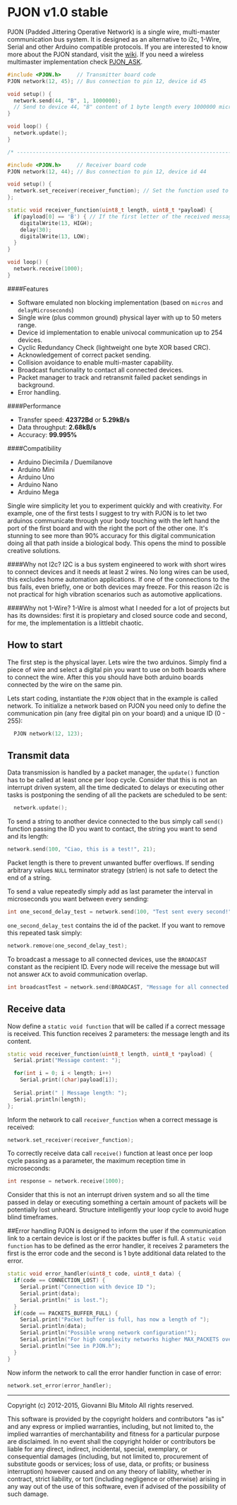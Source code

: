 PJON v1.0 stable
==== 
 
PJON (Padded Jittering Operative Network) is a single wire, multi-master communication bus system. It is designed as an alternative to i2c, 1-Wire, Serial and other Arduino compatible protocols. If you are interested to know more about the PJON standard, visit the [wiki](https://github.com/gioblu/PJON/wiki). If you need a wireless multimaster implementation check [PJON_ASK](https://github.com/gioblu/PJON_ASK).

```cpp  
#include <PJON.h>     // Transmitter board code
PJON network(12, 45); // Bus connection to pin 12, device id 45

void setup() {
  network.send(44, "B", 1, 1000000); 
  // Send to device 44, "B" content of 1 byte length every 1000000 microseconds (1 second)
}

void loop() {
  network.update();
}

/* ---------------------------------------------------------------------------- */

#include <PJON.h>     // Receiver board code
PJON network(12, 44); // Bus connection to pin 12, device id 44

void setup() {
  network.set_receiver(receiver_function); // Set the function used to receive messages
};

static void receiver_function(uint8_t length, uint8_t *payload) {
  if(payload[0] == 'B') { // If the first letter of the received message is B 
    digitalWrite(13, HIGH);
    delay(30);
    digitalWrite(13, LOW);
  }
}

void loop() {
  network.receive(1000);
}
```

####Features
- Software emulated non blocking implementation (based on `micros` and `delayMicroseconds`)
- Single wire (plus common ground) physical layer with up to 50 meters range.
- Device id implementation to enable univocal communication up to 254 devices.  
- Cyclic Redundancy Check (lightweight one byte XOR based CRC).
- Acknowledgement of correct packet sending. 
- Collision avoidance to enable multi-master capability.
- Broadcast functionality to contact all connected devices.
- Packet manager to track and retransmit failed packet sendings in background.
- Error handling.

####Performance
- Transfer speed: **42372Bd** or **5.29kB/s** 
- Data throughput: **2.68kB/s** 
- Accuracy: **99.995%**

####Compatibility
- Arduino Diecimila / Duemilanove
- Arduino Mini
- Arduino Uno
- Arduino Nano
- Arduino Mega

Single wire simplicity let you to experiment quickly and with creativity. For example, one of the first tests I suggest to try with PJON is to let two arduinos communicate through your body touching with the left hand the port of the first board and with the right the port of the other one. It's stunning to see more than 90% accuracy for this digital communication doing all that path inside a biological body. This opens the mind to possible creative solutions.

####Why not I2c?
I2C is a bus system engineered to work with short wires to connect devices and it needs at least 2 wires. No long wires can be used, this excludes home automation applications. If one of the connections to the bus fails, even briefly, one or both devices may freeze. For this reason i2c is not practical for high vibration scenarios such as automotive applications.

####Why not 1-Wire?
1-Wire is almost what I needed for a lot of projects but has its downsides: first it is propietary and closed source code and second, for me, the implementation is a littlebit chaotic.

## How to start
The first step is the physical layer. Lets wire the two arduinos. Simply find a piece of wire and select a digital pin you want to use on both boards where to connect the wire. After this you should have both arduino boards connected by the wire on the same pin.

Lets start coding, instantiate the `PJON` object that in the example is called network. To initialize a network based on PJON you need only to define the communication pin (any free digital pin on your board) and a unique ID (0 - 255):

```cpp  
  PJON network(12, 123); 
```

## Transmit data
Data transmission is handled by a packet manager, the `update()` function has to be called at least once per loop cycle. Consider that this is not an interrupt driven system, all the time dedicated to delays or executing other tasks is postponing the sending of all the packets are scheduled to be sent:

```cpp  
  network.update(); 
```

To send a string to another device connected to the bus simply call `send()` function passing the ID you want to contact, the string you want to send and its length:

```cpp
network.send(100, "Ciao, this is a test!", 21);
```
Packet length is there to prevent unwanted buffer overflows. If sending arbitrary values  `NULL` terminator strategy (strlen) is not safe to detect the end of a string. 

To send a value repeatedly simply add as last parameter the interval in microseconds you want between every sending:

```cpp
int one_second_delay_test = network.send(100, "Test sent every second!", 23, 1000000);
```

`one_second_delay_test` contains the id of the packet. If you want to remove this repeated task simply:

```cpp
network.remove(one_second_delay_test);
```

To broadcast a message to all connected devices, use the `BROADCAST` constant as the recipient ID. Every node will receive the message but will not answer `ACK` to avoid communication overlap.

```cpp
int broadcastTest = network.send(BROADCAST, "Message for all connected devices.", 34);
```

## Receive data
Now define a `static void function` that will be called if a correct message is received. This function receives 2 parameters: the message length and its content.

```cpp
static void receiver_function(uint8_t length, uint8_t *payload) {
  Serial.print("Message content: ");

  for(int i = 0; i < length; i++) 
    Serial.print((char)payload[i]);
  
  Serial.print(" | Message length: ");
  Serial.println(length);
};
```

Inform the network to call `receiver_function` when a correct message is received:

```cpp
network.set_receiver(receiver_function);
```

To correctly receive data call `receive()` function at least once per loop cycle passing as a parameter, the maximum reception time in microseconds:
```cpp
int response = network.receive(1000);
```

Consider that this is not an interrupt driven system and so all the time passed in delay or executing something a certain amount of packets will be potentially lost unheard. Structure intelligently your loop cycle to avoid huge blind timeframes.


##Error handling
PJON is designed to inform the user if the communication link to a certain device is lost or if the packtes buffer is full. A `static void function` has to be defined as the error handler, it receives 2 parameters the first is the error code and the second is 1 byte additional data related to the error.

```cpp
static void error_handler(uint8_t code, uint8_t data) {
  if(code == CONNECTION_LOST) {
    Serial.print("Connection with device ID ");
    Serial.print(data);
    Serial.println(" is lost.");
  }
  if(code == PACKETS_BUFFER_FULL) {
    Serial.print("Packet buffer is full, has now a length of ");
    Serial.println(data);
    Serial.println("Possible wrong network configuration!");
    Serial.println("For high complexity networks higher MAX_PACKETS over 10.");
    Serial.println("See in PJON.h");
  }
}
```


Now inform the network to call the error handler function in case of error:
```cpp
network.set_error(error_handler);
```
---

Copyright (c) 2012-2015, Giovanni Blu Mitolo
All rights reserved.

This software is provided by the copyright holders and contributors "as is" and any express or implied warranties, including, but not limited to, the implied warranties of merchantability and fitness for a particular purpose are disclaimed. In no event shall the copyright holder or contributors be liable for any direct, indirect, incidental, special, exemplary, or consequential damages (including, but not limited to, procurement of substitute goods or services; loss of use, data, or profits; or business interruption) however caused and on any theory of liability, whether in contract, strict liability, or tort (including negligence or otherwise) arising in any way out of the use of this software, even if advised of the possibility of such damage.
